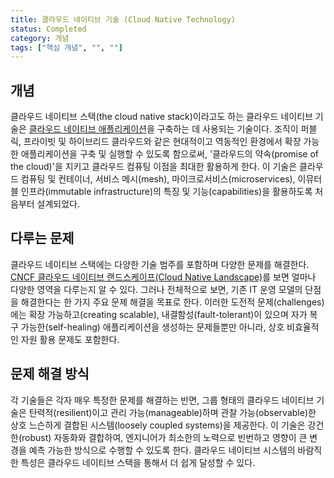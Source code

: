 ```yaml
---
title: 클라우드 네이티브 기술 (Cloud Native Technology)
status: Completed
category: 개념
tags: ["핵심 개념", "", ""]
---
```


## 개념

클라우드 네이티브 스택(the cloud native stack)이라고도 하는 클라우드 네이티브 기술은 
[클라우드 네이티브 애플리케이션](/ko/cloud-native-apps/)을 구축하는 데 사용되는 기술이다. 
조직이 퍼블릭, 프라이빗 및 하이브리드 클라우드와 같은 현대적이고 역동적인 환경에서 확장 가능한 애플리케이션을 구축 및 실행할 수 있도록 함으로써, 
'클라우드의 약속(promise of the cloud)'을 지키고 클라우드 컴퓨팅 이점을 최대한 활용하게 한다. 
이 기술은 클라우드 컴퓨팅 및 컨테이너, 서비스 메시(mesh), 마이크로서비스(microservices), 
이뮤터블 인프라(immutable infrastructure)의 특징 및 기능(capabilities)을 활용하도록 처음부터 설계되었다.

## 다루는 문제 

클라우드 네이티브 스택에는 다양한 기술 범주를 포함하며 다양한 문제를 해결한다. 
[CNCF 클라우드 네이티브 랜드스케이프(Cloud Native Landscape)](https://landscape.cncf.io/)를 보면 얼마나 다양한 영역을 다루는지 알 수 있다. 
그러나 전체적으로 보면, 기존 IT 운영 모델의 단점을 해결한다는 한 가지 주요 문제 해결을 목표로 한다. 
이러한 도전적 문제(challenges)에는 확장 가능하고(creating scalable), 내결함성(fault-tolerant)이 있으며 
자가 복구 가능한(self-healing) 애플리케이션을 생성하는 문제들뿐만 아니라, 상호 비효율적인 자원 활용 문제도 포함한다.

## 문제 해결 방식

각 기술들은 각자 매우 특정한 문제를 해결하는 반면, 그룹 형태의 클라우드 네이티브 기술은 탄력적(resilient)이고 
관리 가능(manageable)하며 관찰 가능(observable)한 상호 느슨하게 결합된 시스템(loosely coupled systems)을 제공한다. 
이 기술은 강건한(robust) 자동화와 결합하여, 엔지니어가 최소한의 노력으로 빈번하고 영향이 큰 변경을 예측 가능한 방식으로 수행할 수 있도록 한다. 
클라우드 네이티브 시스템의 바람직한 특성은 클라우드 네이티브 스택을 통해서 더 쉽게 달성할 수 있다.
